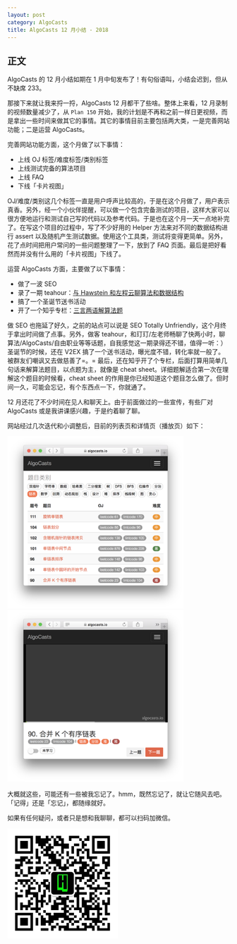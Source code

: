```yaml
---
layout: post
category: AlgoCasts
title: AlgoCasts 12 月小结 - 2018
---
```


## 正文

AlgoCasts 的 12 月小结如期在 1 月中旬发布了！有句俗语叫，小结会迟到，但从不缺席 233。

那接下来就让我来捋一捋，AlgoCasts 12 月都干了些啥。整体上来看，12 月录制的视频数量减少了，从 `Plan 150` 开始，我的计划是不再和之前一样日更视频，而是拿出一些时间来做其它的事情。其它的事情目前主要包括两大类，一是完善网站功能；二是运营 AlgoCasts。

完善网站功能方面，这个月做了以下事情：

* 上线 OJ 标签/难度标签/类别标签
* 上线测试完备的算法项目
* 上线 FAQ
* 下线「卡片视图」

OJ/难度/类别这几个标签一直是用户呼声比较高的，于是在这个月做了，用户表示真香。另外，经一个小伙伴提醒，可以做一个包含完备测试的项目，这样大家可以很方便地运行和测试自己写的代码以及参考代码。于是也在这个月一天一点地补完了。在写这个项目的过程中，写了不少好用的 Helper 方法来对不同的数据结构进行 assert 以及随机产生测试数据。使用这个工具类，测试将变得更简单。另外，花了点时间把用户常问的一些问题整理了一下，放到了 FAQ 页面。最后是把好看然而并没有什么用的「卡片视图」下线了。

运营 AlgoCasts 方面，主要做了以下事情：

* 做了一波 SEO
* 录了一期 teahour：[与 Hawstein 和左程云聊算法和数据结构](http://teahour.fm/2019/01/02/algo-with-hawstein-and-chengyun.html)
* 搞了一个圣诞节送书活动
* 开了一个知乎专栏：[三言两语解算法题](https://zhuanlan.zhihu.com/algos)

做 SEO 也拖延了好久，之前的站点可以说是 SEO Totally Unfriendly，这个月终于拿出时间做了点事。另外，做客 teahour，和玎玎/左老师畅聊了快两小时，聊算法/AlgoCasts/自由职业等等话题，自我感觉这一期录得还不错，值得一听：）圣诞节的时候，还在 V2EX 搞了一个送书活动，曝光度不错，转化率就一般了。被群友们嘲讽又去做慈善了=。= 最后，还在知乎开了个专栏，后面打算用简单几句话来解算法题目，以点题为主，就像是 cheat sheet。详细题解适合第一次在理解这个题目的时候看，cheat sheet 的作用是你已经知道这个题目怎么做了。但时间一久，可能会忘记，有个东西点一下，你就通了。

12 月还花了不少时间在见人和聊天上。由于前面做过的一些宣传，有些厂对 AlgoCasts 或是我讲课感兴趣，于是约着聊了聊。

网站经过几次迭代和小调整后，目前的列表页和详情页（播放页）如下：

<img width="400px" src="/assets/img/2019/1/algocasts-list-tags.png" />
<img width="400px" src="/assets/img/2019/1/algocasts-detail-tags.png" />

大概就这些，可能还有一些被我忘记了。hmm，既然忘记了，就让它随风去吧。「记得」还是「忘记」，都随缘就好。

如果有任何疑问，或者只是想和我聊聊，都可以扫码加微信。

<img width="250px" src="/assets/img/2018/11/6/hawstein-studio-wechat.jpeg" />
